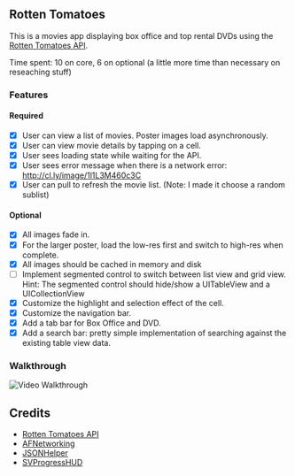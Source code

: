 ## Rotten Tomatoes

This is a movies app displaying box office and top rental DVDs using the [Rotten Tomatoes API](http://developer.rottentomatoes.com/docs/read/JSON).

Time spent: 10 on core, 6 on optional (a little more time than necessary on reseaching stuff)

### Features

#### Required

- [X] User can view a list of movies. Poster images load asynchronously.
- [X] User can view movie details by tapping on a cell.
- [X] User sees loading state while waiting for the API.
- [X] User sees error message when there is a network error: http://cl.ly/image/1l1L3M460c3C
- [X] User can pull to refresh the movie list. (Note: I made it choose a random sublist)

#### Optional

- [X] All images fade in.
- [X] For the larger poster, load the low-res first and switch to high-res when complete.
- [X] All images should be cached in memory and disk
- [ ] Implement segmented control to switch between list view and grid view. Hint: The segmented control should hide/show a UITableView and a UICollectionView
- [X] Customize the highlight and selection effect of the cell.
- [X] Customize the navigation bar.
- [X] Add a tab bar for Box Office and DVD.
- [X] Add a search bar: pretty simple implementation of searching against the existing table view data.

### Walkthrough
![Video Walkthrough](http://i.imgur.com/9d4fXIm.gif)

Credits
---------
* [Rotten Tomatoes API](http://developer.rottentomatoes.com/docs/read/JSON)
* [AFNetworking](https://github.com/AFNetworking/AFNetworking)
* [JSONHelper](https://github.com/isair/JSONHelper)
* [SVProgressHUD](https://github.com/TransitApp/SVProgressHUD)
